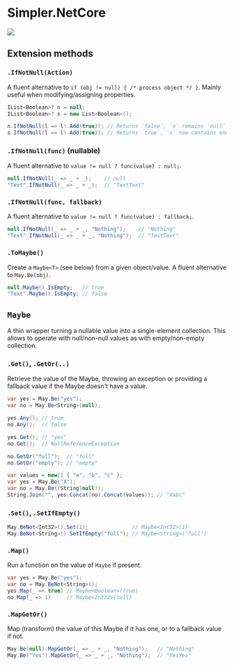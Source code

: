 # Simpler.NetCore

![](https://github.com/modo-lv/Simpler.NetCore/workflows/Tests/badge.svg)

## Extension methods

### `.IfNotNull(Action)`

A fluent alternative to `if (obj != null) { /* process object */ }`. Mainly useful when modifying/assigning properties.

```cs
IList<Boolean>? n = null;
IList<Boolean>? s = new List<Boolean>();

n.IfNotNull(l => l!.Add(true)); // Returns `false`, `n` remains `null`
s.IfNotNull(l => l!.Add(true)); // Returns `true`, `s` now contains one boolean element: `true`
```

### `.IfNotNull(func)` (nullable)

A fluent alternative to `value != null ? func(value) : null;`.

```cs
null.IfNotNull(_ => _ + _);    // null
"Text".IfNotNull(_ => _ + _);  // "TextText"
```

### `.IfNotNull(func, fallback)`
A fluent alternative to `value != null ? func(value) : fallback;`.

```cs
null.IfNotNull(_ => _ + _, "Nothing");    // "Nothing"
"Text".IfNotNull(_ => _ + _, "Nothing");  // "TextText"
```



### `.ToMaybe()`

Create a `Maybe<T>` (see below) from a given object/value. A fluent alternative to `May.Be(obj)`.

```cs
null.Maybe().IsEmpty;   // true
"Text".Maybe().IsEmpty; // false
```


## `Maybe`

A thin wrapper turning a nullable value into a single-element collection.
This allows to operate with null/non-null values as with empty/non-empty collection.

### `.Get()`, `.GetOr(..)`
Retrieve the value of the Maybe, throwing an exception or providing a fallback value if the Maybe doesn't have a value.  

```cs
var yes = May.Be("yes");
var no = May.Be<String>(null);

yes.Any(); // true
no.Any();  // false

yes.Get(); // "yes"
no.Get();  // NullReferenceException

no.GetOr("full");  // "full"
no.GetOr("empty"); // "empty"
```

```cs
var values = new[] { "a", "b", "c" };
var yes = May.Be("X");
var no = May.Be((String)null!);
String.Join("", yes.Concat(no).Concat(values)); // "Xabc"
```


### `.Set()`, `.SetIfEmpty()`
```cs
May.BeNot<Int32>().Set(1);              // Maybe<Int32>(1)
May.BeNot<String>().SetIfEmpty("full"); // Maybe<String>("full")
```


### `.Map()`
Run a function on the value of `Maybe` if present.

```cs
var yes = May.Be("yes");
var no = May.BeNot<String>();
yes.Map(_ => true) // Maybe<Boolean>(true)
no.Map(_ => 1)     // Maybe<Int32>(null)
``` 

### `.MapGetOr()`
Map (transform) the value of this Maybe if it has one, or to a fallback value if not.

```cs
May.Be(null).MapGetOr(_ => _ + _, "Nothing");   // "Nothing"
May.Be("Yes").MapGetOr(_ => _ + _, "Nothing");  // "YesYes"
```